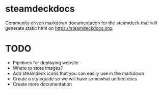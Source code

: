 # steamdeckdocs
Community driven markdown documentation for the steamdeck that will generate static html on https://steamdeckdocs.org.

# TODO
- Pipelines for deploying website
- Where to store images?
- Add steamdeck icons that you can easily use in the markdown
- Create a styleguide so we will have somewhat unified docs
- Create more documentation
